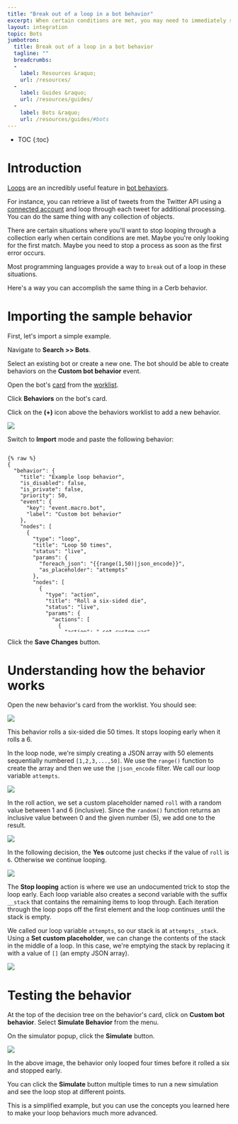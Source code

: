 ```yaml
---
title: "Break out of a loop in a bot behavior"
excerpt: When certain conditions are met, you may need to immediately stop looping through a collection in a bot behavior. Here's how to accomplish that.
layout: integration
topic: Bots
jumbotron:
  title: Break out of a loop in a bot behavior
  tagline: ""
  breadcrumbs:
  -
    label: Resources &raquo;
    url: /resources/
  -
    label: Guides &raquo;
    url: /resources/guides/
  -
    label: Bots &raquo;
    url: /resources/guides/#bots
---
```


* TOC
{:toc}

# Introduction

[Loops](/docs/bots/#loops) are an incredibly useful feature in [bot behaviors](/docs/bots/).

For instance, you can retrieve a list of tweets from the Twitter API using a [connected account](/docs/connected-accounts/) and loop through each tweet for additional processing.  You can do the same thing with any collection of objects.

There are certain situations where you'll want to stop looping through a collection early when certain conditions are met.  Maybe you're only looking for the first match.  Maybe you need to stop a process as soon as the first error occurs.

Most programming languages provide a way to `break` out of a loop in these situations.

Here's a way you can accomplish the same thing in a Cerb behavior.

# Importing the sample behavior

First, let's import a simple example.

Navigate to **Search >> Bots**.

Select an existing bot or create a new one.  The bot should be able to create behaviors on the **Custom bot behavior** event.

Open the bot's [card](/docs/records/#cards) from the [worklist](/docs/workspaces/#worklists).

Click **Behaviors** on the bot's card.

Click on the **(+)** icon above the behaviors worklist to add a new behavior.

<div class="cerb-screenshot">
<img src="/assets/images/guides/common/worklist-add.png" class="screenshot">
</div>

Switch to **Import** mode and paste the following behavior:

<pre style="max-height:29.5em;">
<code class="language-json">
{% raw %}
{
  "behavior": {
    "title": "Example loop behavior",
    "is_disabled": false,
    "is_private": false,
    "priority": 50,
    "event": {
      "key": "event.macro.bot",
      "label": "Custom bot behavior"
    },
    "nodes": [
      {
        "type": "loop",
        "title": "Loop 50 times",
        "status": "live",
        "params": {
          "foreach_json": "{{range(1,50)|json_encode}}",
          "as_placeholder": "attempts"
        },
        "nodes": [
          {
            "type": "action",
            "title": "Roll a six-sided die",
            "status": "live",
            "params": {
              "actions": [
                {
                  "action": "_set_custom_var",
                  "value": "{{random(5)+1}}",
                  "format": "",
                  "is_simulator_only": "0",
                  "var": "roll"
                }
              ]
            }
          },
          {
            "type": "switch",
            "title": "Did we roll a 6?",
            "status": "live",
            "nodes": [
              {
                "type": "outcome",
                "title": "Yes",
                "status": "live",
                "params": {
                  "groups": [
                    {
                      "any": 0,
                      "conditions": [
                        {
                          "condition": "_custom_script",
                          "tpl": "{{roll}}",
                          "oper": "is",
                          "value": "6"
                        }
                      ]
                    }
                  ]
                },
                "nodes": [
                  {
                    "type": "action",
                    "title": "Stop looping",
                    "status": "live",
                    "params": {
                      "actions": [
                        {
                          "action": "_set_custom_var",
                          "value": "[]",
                          "format": "",
                          "is_simulator_only": "0",
                          "var": "attempts__stack"
                        }
                      ]
                    }
                  }
                ]
              },
              {
                "type": "outcome",
                "title": "No",
                "status": "live",
                "params": {
                  "groups": [
                    {
                      "any": 0,
                      "conditions": []
                    }
                  ]
                }
              }
            ]
          }
        ]
      }
    ]
  }
}
{% endraw %}
</code>
</pre>

Click the **Save Changes** button.

# Understanding how the behavior works

Open the new behavior's card from the worklist. You should see:

<div class="cerb-screenshot">
<img src="/assets/images/guides/bots/break-loops/behavior.png" class="screenshot">
</div>

This behavior rolls a six-sided die 50 times.  It stops looping early when it rolls a 6.

In the loop node, we're simply creating a JSON array with 50 elements sequentially numbered `[1,2,3,...,50]`. We use the `range()` function to create the array and then we use the `|json_encode` filter.  We call our loop variable `attempts`.

<div class="cerb-screenshot">
<img src="/assets/images/guides/bots/break-loops/behavior-loop.png" class="screenshot">
</div>

In the roll action, we set a custom placeholder named `roll` with a random value between 1 and 6 (inclusive).  Since the `random()` function returns an inclusive value between 0 and the given number (5), we add one to the result.

<div class="cerb-screenshot">
<img src="/assets/images/guides/bots/break-loops/behavior-action-roll.png" class="screenshot">
</div>

In the following decision, the **Yes** outcome just checks if the value of `roll` is `6`.  Otherwise we continue looping.

<div class="cerb-screenshot">
<img src="/assets/images/guides/bots/break-loops/behavior-outcome-yes.png" class="screenshot">
</div>

The **Stop looping** action is where we use an undocumented trick to stop the loop early.  Each loop variable also creates a second variable with the suffix `__stack` that contains the remaining items to loop through.  Each iteration through the loop pops off the first element and the loop continues until the stack is empty.

We called our loop variable `attempts`, so our stack is at `attempts__stack`.  Using a **Set custom placeholder**, we can change the contents of the stack in the middle of a loop.  In this case, we're emptying the stack by replacing it with a value of `[]` (an empty JSON array).

<div class="cerb-screenshot">
<img src="/assets/images/guides/bots/break-loops/behavior-action-break.png" class="screenshot">
</div>

# Testing the behavior

At the top of the decision tree on the behavior's card, click on **Custom bot behavior**.  Select **Simulate Behavior** from the menu.

On the simulator popup, click the **Simulate** button.

<div class="cerb-screenshot">
<img src="/assets/images/guides/bots/break-loops/behavior-simulator.png" class="screenshot">
</div>

In the above image, the behavior only looped four times before it rolled a six and stopped early.

You can click the **Simulate** button multiple times to run a new simulation and see the loop stop at different points.

This is a simplified example, but you can use the concepts you learned here to make your loop behaviors much more advanced.